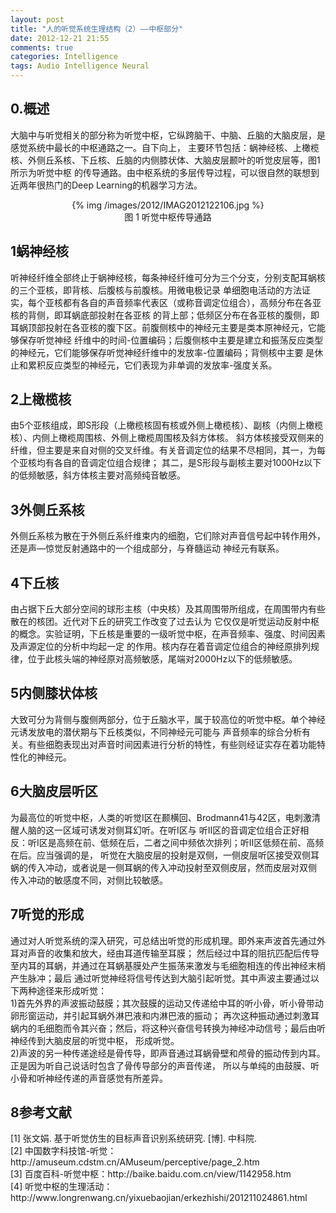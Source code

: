 ```yaml
---
layout: post
title: "人的听觉系统生理结构（2）——中枢部分"
date: 2012-12-21 21:55
comments: true
categories: Intelligence
tags: Audio Intelligence Neural
---
```

<h2>0.概述</h2>
<p>大脑中与听觉相关的部分称为听觉中枢，它纵跨脑干、中脑、丘脑的大脑皮层，是感觉系统中最长的中枢通路之一。自下向上，
主要环节包括：蜗神经核、上橄榄核、外侧丘系核、下丘核、丘脑的内侧膝状体、大脑皮层颞叶的听觉皮层等，图1所示为听觉中枢
的传导通路。由中枢系统的多层传导过程，可以很自然的联想到近两年很热门的Deep Learning的机器学习方法。
<center>{% img /images/2012/IMAG2012122106.jpg %}</center>
<center>图 1 听觉中枢传导通路</center>
</p>

<h2>1蜗神经核</h2>
<p>听神经纤维全部终止于蜗神经核，每条神经纤维可分为三个分支，分别支配耳蜗核的三个亚核，即背核、后腹核与前腹核。用微电极记录
单细胞电活动的方法证实，每个亚核都有各自的声音频率代表区（或称音调定位组合），高频分布在各亚核的背侧，即耳蜗底部投射在各亚核
的背上部；低频区分布在各亚核的腹侧，即耳蜗顶部投射在各亚核的腹下区。前腹侧核中的神经元主要是类本原神经元，它能够保存听觉神经
纤维中的时间-位置编码；后腹侧核中主要是建立和振荡反应类型的神经元，它们能够保存听觉神经纤维中的发放率-位置编码；背侧核中主要
是休止和累积反应类型的神经元，它们表现为非单调的发放率-强度关系。</p>

<!-- more -->

<h2>2上橄榄核</h2>
<p>由5个亚核组成，即S形段（上橄榄核固有核或外侧上橄榄核）、副核（内侧上橄榄核）、内侧上橄榄周围核、外侧上橄榄周围核及斜方体核。
斜方体核接受双侧来的纤维，但主要是来自对侧的交叉纤维。有关音调定位的结果不尽相同，其一，为每个亚核均有各自的音调定位组合规律；
其二，是S形段与副核主要对1000Hz以下的低频敏感，斜方体核主要对高频纯音敏感。</p>

<h2>3外侧丘系核</h2>
<p>外侧丘系核为散在于外侧丘系纤维束内的细胞，它们除对声音信号起中转作用外，还是声—惊觉反射通路中的一个组成部分，与脊髓运动
神经元有联系。</p>

<h2>4下丘核</h2>
<p>由占据下丘大部分空间的球形主核（中央核）及其周围带所组成，在周围带内有些散在的核团。近代对下丘的研究工作改变了过去认为
它仅仅是听觉运动反射中枢的概念。实验证明，下丘核是重要的一级听觉中枢，在声音频率、强度、时间因素及声源定位的分析中均起一定
的作用。核内存在着音调定位组合的神经原排列规律，位于此核头端的神经原对高频敏感，尾端对2000Hz以下的低频敏感。</p>

<h2>5内侧膝状体核</h2>
<p>大致可分为背侧与腹侧两部分，位于丘脑水平，属于较高位的听觉中枢。单个神经元诱发放电的潜伏期与下丘核类似，不同神经元可能与
声音频率的综合分析有关。有些细胞表现出对声音时间因素进行分析的特性，有些则经证实存在着功能特性化的神经元。</p>

<h2>6大脑皮层听区</h2>
<p>为最高位的听觉中枢，人类的听觉Ⅰ区在颞横回、Brodmann41与42区，电刺激清醒人脑的这一区域可诱发对侧耳幻听。在听Ⅰ区与
听Ⅱ区的音调定位组合正好相反：听Ⅰ区是高频在前、低频在后，二者之间中频依次排列；听Ⅱ区低频在前、高频在后。应当强调的是，
听觉在大脑皮层的投射是双侧，一侧皮层听区接受双侧耳蜗的传入冲动，或者说是一侧耳蜗的传入冲动投射至双侧皮层，然而皮层对双侧
传入冲动的敏感度不同，对侧比较敏感。</p>

<h2>7听觉的形成</h2>
<p>通过对人听觉系统的深入研究，可总结出听觉的形成机理。即外来声波首先通过外耳对声音的收集和放大，经由耳道传输至耳膜；
然后经过中耳的阻抗匹配后传导至内耳的耳蜗，并通过在耳蜗基膜处产生振荡来激发与毛细胞相连的传出神经末梢产生脉冲；最后
通过听觉神经将信号传达到大脑引起听觉。其中声波主要通过以下两种途径来形成听觉：</br>
1)首先外界的声波振动鼓膜；其次鼓膜的运动又传递给中耳的听小骨，听小骨带动卵形窗运动，并引起耳蜗外淋巴液和内淋巴液的振动；
再次这种振动通过刺激耳蜗内的毛细胞而令其兴奋；然后，将这种兴奋信号转换为神经冲动信号；最后由听神经传到大脑皮层的听觉中枢，
形成听觉。</br>
2)声波的另一种传递途经是骨传导，即声音通过耳蜗骨壁和颅骨的振动传到内耳。正是因为听自己说话时包含了骨传导部分的声音传递，
所以与单纯的由鼓膜、听小骨和听神经传递的声音感觉有所差异。</p>

<h2>8参考文献</h2>
<p>[1] 张文娟. 基于听觉仿生的目标声音识别系统研究. [博]. 中科院.</br>
[2] 中国数字科技馆-听觉：http://amuseum.cdstm.cn/AMuseum/perceptive/page_2.htm</br>
[3] 百度百科-听觉中枢：http://baike.baidu.com.cn/view/1142958.htm</br>
[4] 听觉中枢的生理活动：http://www.longrenwang.cn/yixuebaojian/erkezhishi/201211024861.html
</p>

